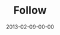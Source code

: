 ---
layout: message
category: message
series: "Follow the Leader"
title: "Follow"
date: 2013-02-09-00-00
message_id: 767
audio: "http://s3.amazonaws.com/crossroads-media/media/legacy/mp3/followtheleader-01.mp3"
audio-duration: "36:28"
program: "http://s3.amazonaws.com/crossroads-media/media/legacy/documents/02_9-10_13Program_LO.pdf"
description: "Chuck talks about how following the leader can change your beliefs
and actions."
video: "https://s3.amazonaws.com/crossroadsvideomessages/followtheleader-01.mp4"
video-duration: "36:32"
video-image: "http://s3.amazonaws.com/crossroads-media/images/legacy/content/followtheleader-01-Still.jpg"
explicit: false
---